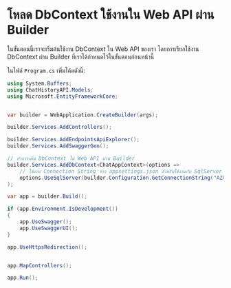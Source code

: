 
# โหลด DbContext ใช้งานใน Web API ผ่าน Builder

ในขั้นตอนนี้เราจะเริ่มต้นใช้งาน DbContext ใน Web API ของเรา โดยการเรียกใช้งาน DbContext ผ่าน Builder ที่เราได้กำหนดไว้ในขั้นตอนก่อนหน้านี้

 ในไฟล์ `Program.cs` เพิ่มโค้ดดังนี้:

```csharp
using System.Buffers;
using ChatHistoryAPI.Models;
using Microsoft.EntityFrameworkCore;


var builder = WebApplication.CreateBuilder(args);

builder.Services.AddControllers();

builder.Services.AddEndpointsApiExplorer();
builder.Services.AddSwaggerGen();

// ทำการเพิ่ม DbContext ใน Web API ผ่าน Builder
builder.Services.AddDbContext<ChatAppContext>(options =>
    // ใช้งาน Connection String จาก appsettings.json สำหรับใช้งานกับ SqlServer
    options.UseSqlServer(builder.Configuration.GetConnectionString("AZURE_SQL_CONNECTIONSTRING"))
);

var app = builder.Build();

if (app.Environment.IsDevelopment())
{
    app.UseSwagger();
    app.UseSwaggerUI();
}

app.UseHttpsRedirection();


app.MapControllers();

app.Run();


```